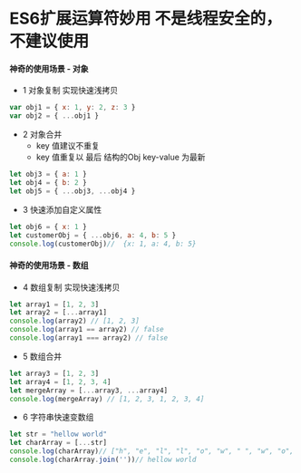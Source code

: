 # ES6扩展运算符妙用 不是线程安全的，不建议使用

#### 神奇的使用场景 - 对象

+ 1 对象复制 实现快速浅拷贝

```js
var obj1 = { x: 1, y: 2, z: 3 }
var obj2 = { ...obj1 }
```

+ 2 对象合并
    + key 值建议不重复
    + key 值重复以 最后 结构的Obj key-value 为最新

```js
let obj3 = { a: 1 }
let obj4 = { b: 2 }
let obj5 = { ...obj3, ...obj4 }
```

+ 3 快速添加自定义属性
```js
let obj6 = { x: 1 }
let customerObj = { ...obj6, a: 4, b: 5 }
console.log(customerObj)//  {x: 1, a: 4, b: 5}
```

#### 神奇的使用场景 - 数组

+ 4 数组复制 实现快速浅拷贝
```js
let array1 = [1, 2, 3]
let array2 = [...array1]
console.log(array2) // [1, 2, 3]
console.log(array1 == array2) // false
console.log(array1 === array2) // false
```

+ 5 数组合并
```js
let array3 = [1, 2, 3]
let array4 = [1, 2, 3, 4]
let mergeArray = [...array3, ...array4]
console.log(mergeArray) // [1, 2, 3, 1, 2, 3, 4]
```

+ 6 字符串快速变数组
```js
let str = "hellow world"
let charArray = [...str]
console.log(charArray)// ["h", "e", "l", "l", "o", "w", " ", "w", "o", "r", "l", "d"]
console.log(charArray.join(''))// hellow world
```

